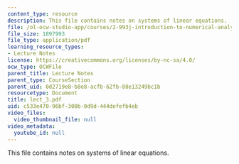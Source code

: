 ```yaml
---
content_type: resource
description: This file contains notes on systems of linear equations.
file: /ol-ocw-studio-app/courses/2-993j-introduction-to-numerical-analysis-for-engineering-13-002j-spring-2005/c533e47096bf300b0d9d444defefb4eb_lect_3.pdf
file_size: 1897993
file_type: application/pdf
learning_resource_types:
- Lecture Notes
license: https://creativecommons.org/licenses/by-nc-sa/4.0/
ocw_type: OCWFile
parent_title: Lecture Notes
parent_type: CourseSection
parent_uid: 0d2719e8-b8e8-acfb-62fb-88e13249bc1b
resourcetype: Document
title: lect_3.pdf
uid: c533e470-96bf-300b-0d9d-444defefb4eb
video_files:
  video_thumbnail_file: null
video_metadata:
  youtube_id: null
---
```

This file contains notes on systems of linear equations.